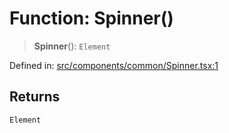 # Function: Spinner()

> **Spinner**(): `Element`

Defined in: [src/components/common/Spinner.tsx:1](https://github.com/laruss/react-text-game/blob/9170bd136d7f37dbbee8bf6f71732f065efa0401/packages/ui/src/components/common/Spinner.tsx#L1)

## Returns

`Element`
